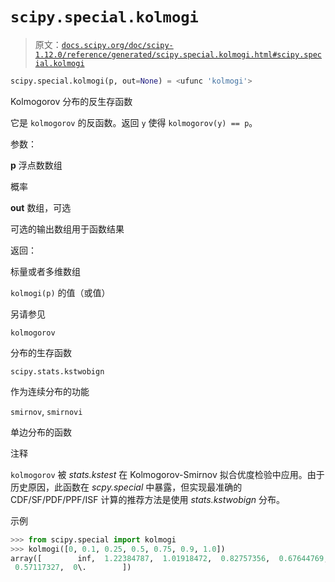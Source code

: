 # `scipy.special.kolmogi`

> 原文：[`docs.scipy.org/doc/scipy-1.12.0/reference/generated/scipy.special.kolmogi.html#scipy.special.kolmogi`](https://docs.scipy.org/doc/scipy-1.12.0/reference/generated/scipy.special.kolmogi.html#scipy.special.kolmogi)

```py
scipy.special.kolmogi(p, out=None) = <ufunc 'kolmogi'>
```

Kolmogorov 分布的反生存函数

它是 `kolmogorov` 的反函数。返回 `y` 使得 `kolmogorov(y) == p`。

参数：

**p** 浮点数数组

概率

**out** 数组，可选

可选的输出数组用于函数结果

返回：

标量或者多维数组

`kolmogi(p)` 的值（或值）

另请参见

`kolmogorov`

分布的生存函数

`scipy.stats.kstwobign`

作为连续分布的功能

`smirnov`, `smirnovi`

单边分布的函数

注释

`kolmogorov` 被 *stats.kstest* 在 Kolmogorov-Smirnov 拟合优度检验中应用。由于历史原因，此函数在 *scpy.special* 中暴露，但实现最准确的 CDF/SF/PDF/PPF/ISF 计算的推荐方法是使用 *stats.kstwobign* 分布。

示例

```py
>>> from scipy.special import kolmogi
>>> kolmogi([0, 0.1, 0.25, 0.5, 0.75, 0.9, 1.0])
array([        inf,  1.22384787,  1.01918472,  0.82757356,  0.67644769,
 0.57117327,  0\.        ]) 
```
